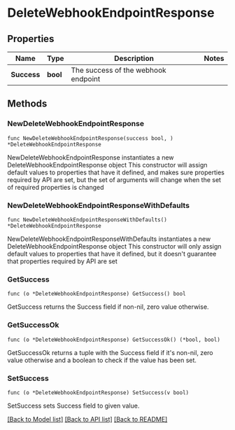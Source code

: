 # DeleteWebhookEndpointResponse

## Properties

Name | Type | Description | Notes
------------ | ------------- | ------------- | -------------
**Success** | **bool** | The success of the webhook endpoint | 

## Methods

### NewDeleteWebhookEndpointResponse

`func NewDeleteWebhookEndpointResponse(success bool, ) *DeleteWebhookEndpointResponse`

NewDeleteWebhookEndpointResponse instantiates a new DeleteWebhookEndpointResponse object
This constructor will assign default values to properties that have it defined,
and makes sure properties required by API are set, but the set of arguments
will change when the set of required properties is changed

### NewDeleteWebhookEndpointResponseWithDefaults

`func NewDeleteWebhookEndpointResponseWithDefaults() *DeleteWebhookEndpointResponse`

NewDeleteWebhookEndpointResponseWithDefaults instantiates a new DeleteWebhookEndpointResponse object
This constructor will only assign default values to properties that have it defined,
but it doesn't guarantee that properties required by API are set

### GetSuccess

`func (o *DeleteWebhookEndpointResponse) GetSuccess() bool`

GetSuccess returns the Success field if non-nil, zero value otherwise.

### GetSuccessOk

`func (o *DeleteWebhookEndpointResponse) GetSuccessOk() (*bool, bool)`

GetSuccessOk returns a tuple with the Success field if it's non-nil, zero value otherwise
and a boolean to check if the value has been set.

### SetSuccess

`func (o *DeleteWebhookEndpointResponse) SetSuccess(v bool)`

SetSuccess sets Success field to given value.



[[Back to Model list]](../README.md#documentation-for-models) [[Back to API list]](../README.md#documentation-for-api-endpoints) [[Back to README]](../README.md)


